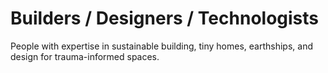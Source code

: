 # Builders / Designers / Technologists

People with expertise in sustainable building, tiny homes, earthships, and design for trauma-informed spaces.
